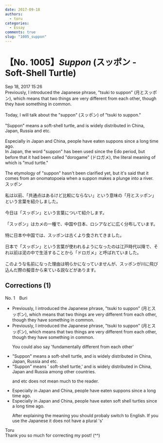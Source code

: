 ```yaml
---
date: 2017-09-18
authors:
  - toru
categories:
  - Essay
comments: true
slug: "1005_suppon"
---
```


# 【No. 1005】<strong><em>Suppon</em></strong> (スッポン - Soft-Shell Turtle)
<div class="date">Sep 18, 2017 15:26</div>
<div id="post"><div id="body_show_ori">
Previously, I introduced the Japanese phrase, "tsuki to suppon" (月とスッポン), which means that two things are very different from each other, though they have something in common.<br/><br/>Today, I will talk about the "suppon" (スッポン) of "tsuki to suppon."<br/><br/>"Suppon" means a soft-shell turtle, and is widely distributed in China, Japan, Russia and etc.<br/><br/>Especially in Japan and China, people have eaten suppons since a long time ago.<br/>In Japan, the word "suppon" has been used since the Edo period, but before that it had been called "dorogame" (ドロガメ), the literal meaning of which is "mud turtle."<br/><br/>The etymology of "suppon" hasn't been clarified yet, but it's said that it comes from an onomatopoeia when a suppon makes a plunge into a river.
</div></div>

<!-- more -->

<div id="post_ja"><div id="body_show_mo">
スッポン<br/><br/>私は以前、「共通点はあるけど比較にならない」という意味の「月とスッポン」という言葉を紹介しました。<br/><br/>今日は「スッポン」という言葉について紹介します。<br/><br/>「スッポン」はカメの一種で、中国や日本、ロシアなどに広く分布しています。<br/><br/>特に日本や中国では、スッポンは古くより食されてきました。<br/><br/>日本で「スッポン」という言葉が使われるようになったのは江戸時代以降で、それ以前は泥の中で生活することから「ドロガメ」と呼ばれていました。<br/><br/>このような名前になった理由は明らかになっていませんが、スッポンが川に飛び込んだ際の擬音から来ている説などがあります。
</div></div>

## Corrections (1)
<div id="block"><div class="first_name"> No. 1　<span class="just_name">Buri</span></div><div id="block2">
<ul class="correction_field">
<li class="incorrect">Previously, I introduced the Japanese phrase, "tsuki to suppon" (月とスッポン), which means that two things are very different from each other, though they have something in common.</li>
<li class="corrected correct">
Previously, I introduced the Japanese phrase, "tsuki to suppon" (月とスッポン), which means that two things are very different from each other, though they have something in common.
<p class="correction_comment">You could also say 'fundamentally different from each other'</p>
</li>
</ul>
<ul class="correction_field">
<li class="incorrect">"Suppon" means a soft-shell turtle, and is widely distributed in China, Japan, Russia and etc.</li>
<li class="corrected correct">
"Suppon" means ' soft-shell turtle,' and is widely distributed in China, Japan and Russia among other countries.
<p class="correction_comment">and etc  does not mean much to the reader.</p>
</li>
</ul>
<ul class="correction_field">
<li class="incorrect">Especially in Japan and China, people have eaten suppons since a long time ago.</li>
<li class="corrected correct">
Especially in Japan and China, people have eaten soft shell turtles since a long time ago.
<p class="correction_comment">After explaining the meaning you should probaly switch to English. If you use the Japanese it does not have a plural 's'</p>
</li>
</ul>
</div><div class="name"><span class="just_name">Toru</span><br>
Thank you so much for correcting my post! (^^)
</div>
</div>
